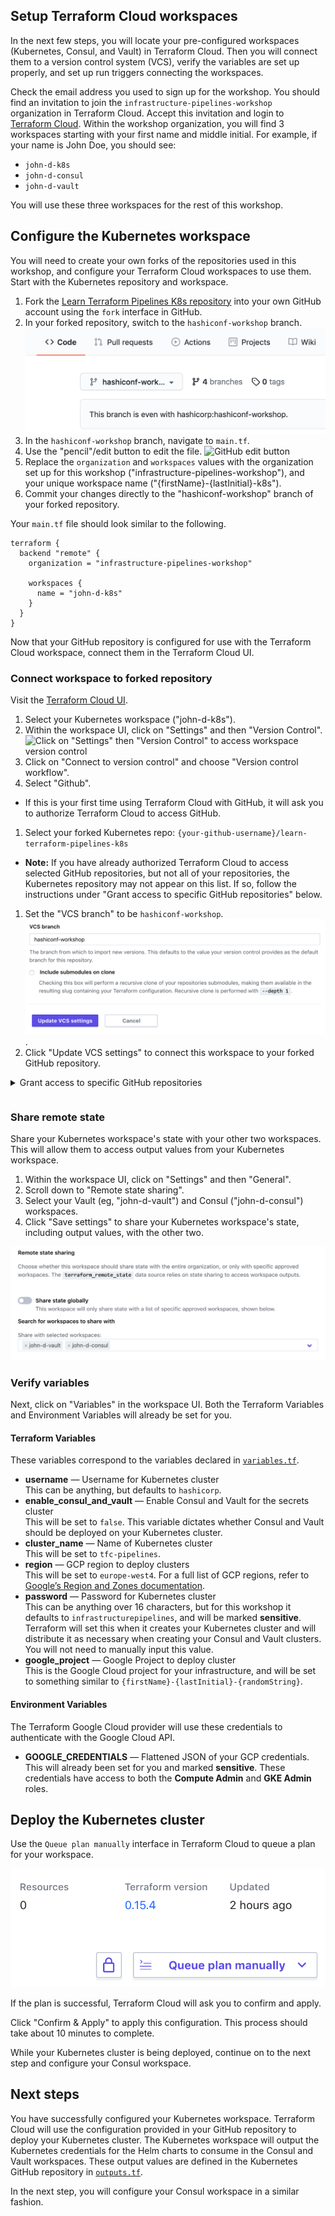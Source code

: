 ## Setup Terraform Cloud workspaces

In the next few steps, you will locate your pre-configured workspaces
(Kubernetes, Consul, and Vault) in Terraform Cloud. Then you will connect them
to a version control system (VCS), verify the variables are set up properly, and
set up run triggers connecting the workspaces.

Check the email address you used to sign up for the workshop. You should find an
invitation to join the `infrastructure-pipelines-workshop` organization in
Terraform Cloud. Accept this invitation and login to [Terraform
Cloud](https://app.terraform.io/app/infrastructure-pipelines-workshop). Within
the workshop organization, you will find 3 workspaces starting with your first
name and middle initial. For example, if your name is John Doe, you should see:

- `john-d-k8s`
- `john-d-consul`
- `john-d-vault`

You will use these three workspaces for the rest of this workshop.

## Configure the Kubernetes workspace

You will need to create your own forks of the repositories used in this
workshop, and configure your Terraform Cloud workspaces to use them. Start with
the Kubernetes repository and workspace.

1. Fork the [Learn Terraform Pipelines K8s
   repository](https://github.com/hashicorp/learn-terraform-pipelines-k8s) into
   your own GitHub account using the `fork` interface in GitHub.
1. In your forked repository, switch to the `hashiconf-workshop` branch.
  ![Switch to the "hashiconf-workshop" branch](./assets/github-branch.png)
1. In the `hashiconf-workshop` branch, navigate to `main.tf`.
1. Use the "pencil"/edit button to edit the file.
  ![GitHub edit button](./assets/github-edit.png)
1. Replace the `organization` and `workspaces` values with the organization set
   up for this workshop ("infrastructure-pipelines-workshop"), and your unique
   workspace name ("{firstName}-{lastInitial}-k8s").<br/>
1. Commit your changes directly to the "hashiconf-workshop" branch of your forked
  repository.

Your `main.tf` file should look similar to the following.

```
terraform {
  backend "remote" {
    organization = "infrastructure-pipelines-workshop"

    workspaces {
      name = "john-d-k8s"
    }
  }
}
```

Now that your GitHub repository is configured for use with the Terraform Cloud
workspace, connect them in the Terraform Cloud UI.

### Connect workspace to forked repository

Visit the [Terraform Cloud
UI](https://app.terraform.io/app/infrastructure-pipelines-workshop).

1. Select your Kubernetes workspace ("john-d-k8s").
1. Within the workspace UI, click on "Settings" and then "Version Control".
  ![Click on "Settings" then "Version Control" to access workspace version control](./assets/configure-vcs.png)
1. Click on "Connect to version control" and choose "Version control
   workflow".
1. Select "Github".
  - If this is your first time using Terraform Cloud with GitHub, it will ask
    you to authorize Terraform Cloud to access GitHub.
1. Select your forked Kubernetes repo:
  `{your-github-username}/learn-terraform-pipelines-k8s`
  - **Note:** If you have already authorized Terraform Cloud to access selected
    GitHub repositories, but not all of your repositories, the Kubernetes
    repository may not appear on this list. If so, follow the instructions under
    "Grant access to specific GitHub repositories" below.
1. Set the "VCS branch" to be `hashiconf-workshop`.
  ![VCS branch configured to "hashiconf-workshop"](./assets/vcs-branch.png).
1. Click "Update VCS settings" to connect this workspace to your forked GitHub repository.

<details style="padding-bottom: 1em;">
<summary>Grant access to specific GitHub repositories</summary>
<br/>
If your forked repository does not appear in the list of repositories above,
follow these steps to grant Terraform Cloud access to the repository.<br/>
<br/>
<ol type="1">
  <li>Log in to [GitHub](https://github.com).</li>
  <li>Navigate to your user profile settings by clicking on your profile picture in
   the upper right, and choosing "Settings" from the menu.</li>
  <li>On the settings page, select "Applications" from the menu on the left.</li>
  <li>
    "Terraform Cloud" should be listed here. Click the "Configure" button next to it.
    <ul>
      <li>If "Terraform Cloud" does not appear, then Terraform Cloud has not been
    configured to access GitHub. Return to Terraform Cloud to connect it to
    GitHub as described above.</li>
    </ul>
  </li>
  <li>On the next page, you can either grant Terraform Cloud access to all of your
   GitHub repositories, or use the "Only select repositories" interface to
   select the repository you forked earlier.</li>
  <li>If you only grant access to select repositories, you will need to repeat the
   last step for all three of the repositories used in this workshop.</li>
</ol>
</details>

### Share remote state

Share your Kubernetes workspace's state with your other two workspaces. This
will allow them to access output values from your Kubernetes workspace.

1. Within the workspace UI, click on "Settings" and then "General".
1. Scroll down to "Remote state sharing".
1. Select your Vault (eg, "john-d-vault") and Consul ("john-d-consul") workspaces.
1. Click "Save settings" to share your Kubernetes workspace's state, including
   output values, with the other two.

![Terraform Cloud Remote state sharing setting](./assets/tfc-remote-state-k8s.png)

### Verify variables

Next, click on "Variables" in the workspace UI. Both the Terraform Variables and
Environment Variables will already be set for you.

#### Terraform Variables

These variables correspond to the variables declared in
[`variables.tf`](https://github.com/hashicorp/learn-terraform-pipelines-k8s/blob/master/variables.tf).

- **username** — Username for Kubernetes cluster<br/>
  This can be anything, but defaults to `hashicorp`.
- **enable_consul_and_vault** — Enable Consul and Vault for the secrets cluster<br/>
  This will be set to `false`. This variable dictates whether Consul and Vault
  should be deployed on your Kubernetes cluster.
- **cluster_name** — Name of Kubernetes cluster<br/>
  This will be set to `tfc-pipelines`.
- **region** — GCP region to deploy clusters<br/>
  This will be set to `europe-west4`. For a full list of GCP regions, refer to [Google’s Region and Zones documentation](https://cloud.google.com/compute/docs/regions-zones).
- **password** — Password for Kubernetes cluster<br/>
  This can be anything over 16 characters, but for this workshop it defaults to
  `infrastructurepipelines`, and will be marked **sensitive**.
  Terraform will set this when it creates your Kubernetes cluster and will
  distribute it as necessary when creating your Consul and Vault clusters. You
  will not need to manually input this value.
- **google_project** — Google Project to deploy cluster<br/>
  This is the Google Cloud project for your infrastructure, and will be set to
  something similar to `{firstName}-{lastInitial}-{randomString}`.

#### Environment Variables

The Terraform Google Cloud provider will use these credentials to authenticate
with the Google Cloud API.

- **GOOGLE_CREDENTIALS** — Flattened JSON of your GCP credentials.<br/>
  This will already been set for you and marked **sensitive**. These credentials
  have access to both the **Compute Admin** and **GKE Admin** roles.

## Deploy the Kubernetes cluster

Use the `Queue plan manually` interface in Terraform Cloud to queue a plan for your
workspace.

![Queue plan interface](./assets/queue-plan.png)

If the plan is successful, Terraform Cloud will ask you to confirm and apply.

Click "Confirm & Apply" to apply this configuration. This process should take
about 10 minutes to complete. 

While your Kubernetes cluster is being deployed, continue on to the next step
and configure your Consul workspace.

## Next steps

You have successfully configured your Kubernetes workspace. Terraform Cloud will
use the configuration provided in your GitHub repository to deploy your
Kubernetes cluster. The Kubernetes workspace will output the Kubernetes
credentials for the Helm charts to consume in the Consul and Vault workspaces.
These output values are defined in the Kubernetes GitHub repository in
[`outputs.tf`](https://github.com/hashicorp/learn-terraform-pipelines-k8s/blob/master/outputs.tf).

In the next step, you will configure your Consul workspace in a similar fashion.
